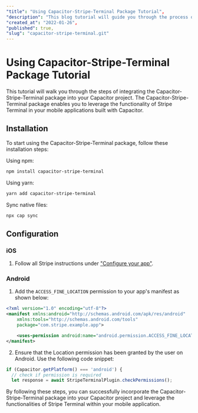 ```yaml
---
"title": "Using Capacitor-Stripe-Terminal Package Tutorial",
"description": "This blog tutorial will guide you through the process of using the Capacitor-Stripe-Terminal package for integrating Stripe Terminal functionality in your Capacitor project.",
"created_at": "2022-01-26",
"published": true,
"slug": "capacitor-stripe-terminal.git"
---
```


# Using Capacitor-Stripe-Terminal Package Tutorial

This tutorial will walk you through the steps of integrating the Capacitor-Stripe-Terminal package into your Capacitor project. The Capacitor-Stripe-Terminal package enables you to leverage the functionality of Stripe Terminal in your mobile applications built with Capacitor.

## Installation

To start using the Capacitor-Stripe-Terminal package, follow these installation steps:

Using npm:

```bash
npm install capacitor-stripe-terminal
```

Using yarn:

```bash
yarn add capacitor-stripe-terminal
```

Sync native files:

```bash
npx cap sync
```

## Configuration

### iOS

1. Follow all Stripe instructions under ["Configure your app"](https://stripe.com/docs/terminal/sdk/ios#configure).

### Android

1. Add the `ACCESS_FINE_LOCATION` permission to your app's manifest as shown below:

```xml
<?xml version="1.0" encoding="utf-8"?>
<manifest xmlns:android="http://schemas.android.com/apk/res/android"
    xmlns:tools="http://schemas.android.com/tools"
    package="com.stripe.example.app">

    <uses-permission android:name="android.permission.ACCESS_FINE_LOCATION" />
</manifest>
```

2. Ensure that the Location permission has been granted by the user on Android. Use the following code snippet:

```javascript
if (Capacitor.getPlatform() === 'android') {
  // check if permission is required
  let response = await StripeTerminalPlugin.checkPermissions();
```

By following these steps, you can successfully incorporate the Capacitor-Stripe-Terminal package into your Capacitor project and leverage the functionalities of Stripe Terminal within your mobile application.